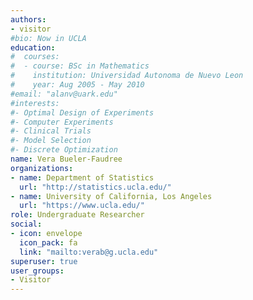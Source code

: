 ```yaml
---
authors:
- visitor
#bio: Now in UCLA
education:
#  courses:
#  - course: BSc in Mathematics
#    institution: Universidad Autonoma de Nuevo Leon
#    year: Aug 2005 - May 2010
#email: "alanv@uark.edu"
#interests:
#- Optimal Design of Experiments
#- Computer Experiments
#- Clinical Trials
#- Model Selection
#- Discrete Optimization
name: Vera Bueler-Faudree
organizations:
- name: Department of Statistics
  url: "http://statistics.ucla.edu/"
- name: University of California, Los Angeles
  url: "https://www.ucla.edu/"
role: Undergraduate Researcher
social:
- icon: envelope
  icon_pack: fa
  link: "mailto:verab@g.ucla.edu"
superuser: true
user_groups:
- Visitor
---
```

